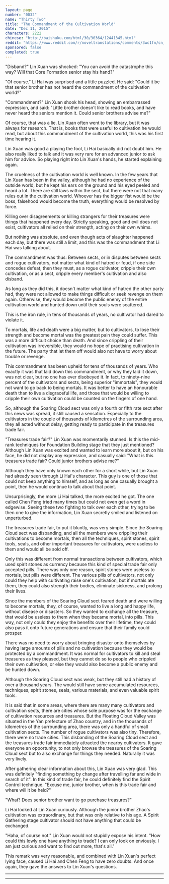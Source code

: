 ```yaml
---
layout: page
number: "0032"
name: "Thirty Two"
title: "The Commandment of the Cultivation World"
date: "Dec 11, 2015"
characters: 2222
chinese: "http://baishuku.com/html/30/30364/12441345.html"
reddit: "https://www.reddit.com/r/noveltranslations/comments/3wc1fn/cn_tempered_immortal_chapter_0032/"
sponsored: false
completed: true
---
```


"Disband?" Lin Xuan was shocked: "You can avoid the catastrophe this way? Will that Core Formation senior stay his hand?"

"Of course." Li Hai was surprised and a little puzzled. He said: "Could it be that senior brother has not heard the commandment of the cultivation world?"

"Commandment?" Lin Xuan shook his head, showing an embarrassed expression, and said: "Little brother doesn't like to read books, and have never heard the seniors mention it. Could senior brothers advise me?"

Of course, that was a lie. Lin Xuan often went to the library, but it was always for research. That is, books that were useful to cultivation he would read, but about this commandment of the cultivation world, this was his first time hearing it.

Lin Xuan was good a playing the fool, Li Hai basically did not doubt him. He also really liked to talk and it was very rare for an advanced junior to ask him for advice. So playing right into Lin Xuan's hands, he started explaining again.

The cruelness of the cultivation world is well known. In the few years that Lin Xuan has been in the valley, although he had no experience of the outside world, but he kept his ears on the ground and his eyed peeled and heard a lot. There are still laws within the sect, but there were not that many rules out in the cultivation world. Whoever has the bigger fist would be the boss, falsehood would become the truth, everything would be resolved by force.

Killing over disagreements or killing strangers for their treasures were things that happened every day. Strictly speaking, good and evil does not exist, cultivators all relied on their strength, acting on their own whims.

But nothing was absolute, and even though acts of slaughter happened each day, but there was still a limit, and this was the commandment that Li Hai was talking about.

The commandment was thus: Between sects, or in disputes between sects and rogue cultivators, not matter what kind of hatred or feud, if one side concedes defeat, then they must, as a rogue cultivator, cripple their own cultivation, or as a sect, cripple every member's cultivation and also disband.

As long as they did this, it doesn't matter what kind of hatred the other party had, they were not allowed to make things difficult or seek revenge on them again. Otherwise, they would become the public enemy of the entire cultivation world and hunted down until their souls were scattered.

This is the iron rule, in tens of thousands of years, no cultivator had dared to violate it.

To mortals, life and death were a big matter, but to cultivators, to lose their strength and become mortal was the greatest pain they could suffer. This was a more difficult choice than death. And since crippling of their cultivation was irreversible, they would no hope of practising cultivation in the future. The party that let them off would also not have to worry about trouble or revenge.

This commandment has been upheld for tens of thousands of years. Who exactly it was that laid down this commandment, or why they laid it down, was not clear, but no one has ever disobeyed it. In fact, to ninety-nine percent of the cultivators and sects, being superior "immortals", they would not want to go back to being mortals. It was better to have an honourable death than to live a disgraceful life, and those that would be willing to cripple their own cultivation could be counted on the fingers of one hand.

So, although the Soaring Cloud sect was only a fourth or fifth rate sect after this news was spread, it still caused a sensation. Especially to the cultivators in the couple of thousands of kilometres of the surrounding area, they all acted without delay, getting ready to participate in the treasures trade fair.

"Treasures trade fair?" Lin Xuan was momentarily stunned. Is this the mid-rank techniques for Foundation Building stage that they just mentioned? Although Lin Xuan was excited and wanted to learn more about it, but on his face, he did not display any expression, and casually said: "What is this treasures trade fair? Could junior brothers advise me?"

Although they have only known each other for a short while, but Lin Xuan had already seen through Li Hai's character. This guy is one of those that could not keep anything to himself, and as long as one casually brought a point, then he would continue to talk about that point.

Unsurprisingly, the more Li Hai talked, the more excited he got. The one called Chen Feng tried many times but could not even get a word in edgewise. Seeing these two fighting to talk over each other, trying to be then one to give the information, Lin Xuan secretly smiled and listened on unperturbed.

The treasures trade fair, to put it bluntly, was very simple. Since the Soaring Cloud sect was disbanding, and all the members were crippling their cultivations to become mortals, then all the techniques, spirit stones, spirit tools, seals, and other important treasures for cultivators, were useless to them and would all be sold off.

Only this was different from normal transactions between cultivators, which used spirit stones as currency because this kind of special trade fair only accepted pills. There was only one reason, spirit stones were useless to mortals, but pills were different. The various pills of cultivators, not only could they help with cultivating raise one's cultivation, but if mortals ate them, they could also strength their bodies, eliminate sickness, and prolong their lives.

Since the members of the Soaring Cloud sect feared death and were willing to become mortals, they, of course, wanted to live a long and happy life, without disease or disasters. So they wanted to exchange all the treasure, that would be useless to them when they became mortal, into pills. This way, not only could they enjoy the benefits over their lifetime, they could also pass it onto future generations and ensure that their family could prosper.

There was no need to worry about bringing disaster onto themselves by having large amounts of pills and no cultivation because they would be protected by a commandment. It was normal for cultivators to kill and steal treasures as they pleased, but they cannot do so to people who crippled their own cultivation, or else they would also become a public enemy and be hunted down.

Although the Soaring Cloud sect was weak, but they still had a history of over a thousand years. The would still have some accumulated resources, techniques, spirit stones, seals, various materials, and even valuable spirit tools.

It is said that in some areas, where there are many many cultivators and cultivation sects, there are cities whose sole purpose was for the exchange of cultivation resources and treasures. But the Floating Cloud Valley was situated in the Yan prefecture of Zhao country, and in the thousands of kilometres of the surrounding area, there was only a handful of small cultivation sects. The number of rogue cultivators was also tiny. Therefore, there were no trade cities. This disbanding of the Soaring Cloud sect and the treasures trade fair immediately attracted the nearby cultivators. It gave everyone an opportunity, to not only browse the treasures of the Soaring Cloud sect but to also exchange for things they needed. Naturally it was very lively.

After gathering clear information about this, Lin Xuan was very glad. This was definitely "finding something by change after travelling far and wide in search of it". In this kind of trade fair, he could definitely find the Spirit Control technique. "Excuse me, junior brother, when is this trade fair and where will it be held?"

"What? Does senior brother want to go purchase treasures?"

Li Hai looked at Lin Xuan curiously. Although the junior brother Zhao's cultivation was extraordinary, but that was only relative to his age. A Spirit Gathering stage cultivator should not have anything that could be exchanged.

"Haha, of course not." Lin Xuan would not stupidly expose his intent. "How could this lowly one have anything to trade? I can only look on enviously. I am just curious and want to find out more, that's all."

This remark was very reasonable, and combined with Lin Xuan's perfect lying face, caused Li Hai and Chen Feng to have zero doubts. And once again, they gave the answers to Lin Xuan's questions.

- - -
- - -
